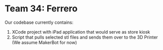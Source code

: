 # Team 34: Ferrero

Our codebase currently contains:
1. XCode project with iPad application that would serve as store kiosk
2. Script that pulls selected stl files and sends them over to the 3D Printer (We assume MakerBot for now)

